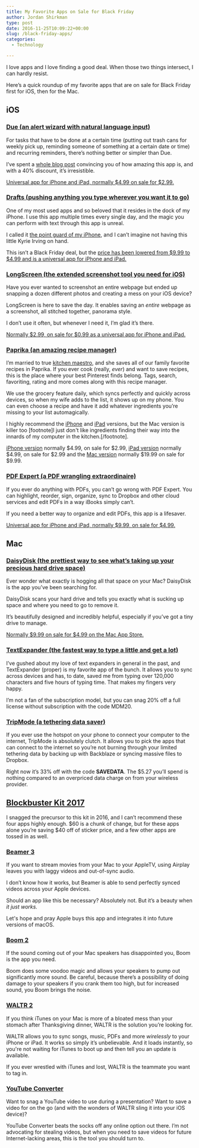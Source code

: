 ```yaml
---
title: My Favorite Apps on Sale for Black Friday
author: Jordan Shirkman
type: post
date: 2016-11-25T10:09:22+00:00
slug: /black-friday-apps/
categories:
  - Technology

---
```

I love apps and I love finding a good deal. When those two things intersect, I can hardly resist.

Here’s a quick roundup of my favorite apps that are on sale for Black Friday first for iOS, then for the Mac.


## iOS

### [Due (an alert wizard with natural language input)](https://itunes.apple.com/us/app/due-reminders-countdown-timers/id390017969?mt=8)

For tasks that have to be done at a certain time (putting out trash cans for weekly pick up, reminding someone of something at a certain date or time) and recurring reminders, there’s nothing better or simpler than Due.

I’ve spent a [whole blog post][3] convincing you of how amazing this app is, and with a 40% discount, it’s irresistible.

[Universal app for iPhone and iPad, normally $4.99 on sale for $2.99.](https://itunes.apple.com/us/app/due-reminders-countdown-timers/id390017969?mt=8)

### [Drafts (pushing anything you type wherever you want it to go)](https://itunes.apple.com/us/app/drafts-quickly-capture-notes/id905337691?mt=8)

One of my most used apps and so beloved that it resides in the dock of my iPhone. I use this app multiple times every single day, and the magic you can perform with text through this app is unreal.

I called it [the point guard of my iPhone][5], and I can’t imagine not having this little Kyrie Irving on hand.

This isn’t a Black Friday deal, but the [price has been lowered from $9.99 to $4.99 and is a universal app for iPhone and iPad.](https://itunes.apple.com/us/app/drafts-quickly-capture-notes/id905337691?mt=8)

### [LongScreen (the extended screenshot tool you need for iOS)](https://itunes.apple.com/si/app/longscreen/id913571256?mt=8)

Have you ever wanted to screenshot an entire webpage but ended up snapping a dozen different photos and creating a mess on your iOS device?

LongScreen is here to save the day. It enables saving an _entire_ webpage as a screenshot, all stitched together, panorama style.

I don’t use it often, but whenever I need it, I’m glad it’s there.

[Normally $2.99, on sale for $0.99 as a universal app for iPhone and iPad.](https://itunes.apple.com/si/app/longscreen/id913571256?mt=8)

### [Paprika (an amazing recipe manager)](https://itunes.apple.com/us/app/paprika-recipe-manager/id392408028?mt=8)

I’m married to true [kitchen maestro](http://nikishirkman.com), and she saves all of our family favorite recipes in Paprika. If you ever cook (really, _ever_) and want to save recipes, this is the place where your best Pinterest finds belong. Tags, search, favoriting, rating and more comes along with this recipe manager.

We use the grocery feature daily, which syncs perfectly and quickly across devices, so when my wife adds to the list, it shows up on my phone. You can even choose a recipe and have it add whatever ingredients you’re missing to your list automagically.

I highly recommend the [iPhone](https://itunes.apple.com/us/app/paprika-recipe-manager-for/id406732590?mt=8) and [iPad](https://itunes.apple.com/us/app/paprika-recipe-manager/id392408028?mt=8) versions, but the Mac version is killer&nbsp;too [footnote]I just don't like ingredients finding their way into the innards of my computer in the kitchen.[/footnote].

[iPhone version](https://itunes.apple.com/us/app/paprika-recipe-manager-for/id406732590?mt=8)&nbsp;normally $4.99, on sale for $2.99,&nbsp;[iPad version](https://itunes.apple.com/us/app/paprika-recipe-manager/id392408028?mt=8)&nbsp;normally $4.99, on sale for $2.99 and the&nbsp;[Mac version](https://itunes.apple.com/us/app/paprika-recipe-manager/id451907568?mt=12)&nbsp;normally $19.99 on sale for $9.99.

### [PDF Expert (a PDF wrangling extraordinaire)](https://itunes.apple.com/us/app/pdf-expert-edit-annotate-sign/id743974925?mt=8)

If you ever do anything with PDFs, you can’t go wrong with PDF Expert. You can highlight, reorder, sign, organize, sync to Dropbox and other cloud services and edit PDFs in a way iBooks simply can’t.

If you need a better way to organize and edit PDFs, this app is a lifesaver.

[Universal app for iPhone and iPad, normally $9.99, on sale for $4.99.](https://itunes.apple.com/us/app/pdf-expert-edit-annotate-sign/id743974925?mt=8)

## Mac

### [DaisyDisk (the prettiest way to see what’s taking up your precious hard drive space)](https://itunes.apple.com/si/app/daisydisk/id411643860?mt=12)

Ever wonder what exactly is hogging all that space on your Mac? DaisyDisk is the app you’ve been searching for.

DaisyDisk scans your hard drive and tells you exactly what is sucking up space and where you need to go to remove it.

It’s beautifully designed and incredibly helpful, especially if you’ve got a tiny drive to manage.

[Normally $9.99 on sale for $4.99 on the Mac App Store.](https://itunes.apple.com/si/app/daisydisk/id411643860?mt=12)

### [TextExpander (the fastest way to type a little and get a lot)](https://textexpander.com)

I’ve <a>gushed</a> about my love of text expanders in general in the past, and TextExpander (proper) is my favorite app of the bunch. It allows you to sync across devices and has, to date, saved me from typing over 120,000 characters and five hours of typing time. That makes my fingers very happy.

I’m not a fan of the subscription model, but you can snag 20% off a full license without subscription with the code MDM20.

### [TripMode (a tethering data saver)](https://www.tripmode.ch)

If you ever use the hotspot on your phone to connect your computer to the internet, TripMode is absolutely clutch. It allows you to pick the apps that can connect to the internet so you’re not burning through your limited tethering data by backing up with Backblaze or syncing massive files to Dropbox.

Right now it’s 33% off with the code **SAVEDATA**. The $5.27 you’ll spend is nothing compared to an overpriced data charge on from your wireless provider.

## [Blockbuster Kit 2017](https://kit.softorino.com)

I snagged the precursor to this kit in 2016, and I can’t recommend these four apps highly enough. $60 is a chunk of change, but for these apps alone you’re saving $40 off of sticker price, and a few other apps are tossed in as well.

### [Beamer 3](https://kit.softorino.com)

If you want to stream movies from your Mac to your AppleTV, using Airplay leaves you with laggy videos and out-of-sync audio.

I don’t know how it works, but Beamer is able to send perfectly synced videos across your Apple devices.

Should an app like this be necessary? Absolutely not. But it’s a beauty when _it just works._

Let's hope and pray Apple buys this app and integrates it into future versions of macOS.

### [Boom 2](https://kit.softorino.com)

If the sound coming out of your Mac speakers has disappointed you, Boom is the app you need.

Boom does some voodoo magic and allows your speakers to pump out significantly more sound. Be careful, because there’s a possibility of doing damage to your speakers if you crank them too high, but for increased sound, you Boom brings the noise.

### [WALTR 2](https://kit.softorino.com)

If you think iTunes on your Mac is more of a bloated mess than your stomach after Thanksgiving dinner, WALTR is the solution you’re looking for.

WALTR allows you to sync songs, music, PDFs and more _wirelessly_ to your iPhone or iPad. It works so simply it’s unbelievable.&nbsp;And it loads instantly, so you're not waiting for iTunes to boot up and then tell you an update is available.

If you ever wrestled with iTunes and lost, WALTR is the teammate you want to tag in.

### [YouTube Converter](https://kit.softorino.com)

Want to snag a YouTube video to use during a presentation? Want to save a video for on the go (and with the wonders of WALTR sling it into your iOS device)?

YouTube Converter beats the socks off any online option out there. I’m not advocating for stealing videos, but when you need to save videos for future Internet-lacking areas, this is the tool you should turn to.

 [3]: jshirk.com/blog/due/
 [5]: jshirk.com/blog/drafts-ios/